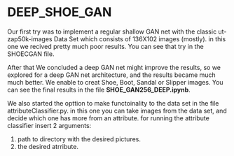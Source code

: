 # DEEP_SHOE_GAN

Our first try was to implement a regular shallow GAN net with the classic ut-zap50k-images
Data Set which consists of 136X102 images (mostly).
in this one we recived pretty much poor results.
You can see that try in the SHOECGAN file.

After that We concluded a deep GAN net might improve the results, so we explored for
a deep GAN net architecture, and the results became much much better.
We enable to creat Shoe, Boot, Sandal or Slipper images.
You can see the final results in the file **SHOE_GAN256_DEEP.ipynb**.

We also started the opttion to make functoinality to the data set 
in the file attributeClassifier.py.
in this one you can take images from the data set, and decide which one has more from an attribute.
for running the attribute classifier insert 2 arguments: 
1. path to directory with the desired pictures.
2. the desired atrribute.
